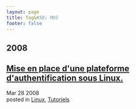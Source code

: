 ```yaml
---
layout: page
title: Tag&#58; MDS
footer: false
---
```


<div id="blog-archives" class="category">
<h2>2008</h2>

<article>
<h1><a href="/2008/03/28/mise-en-place-dune-plateforme-dauthentification-opensource-sous-linux/index.html">Mise en place d'une plateforme d'authentification sous Linux.</a></h1>
<time datetime="2008-03-28T00:00:00-06:00" pubdate><span class='month'>Mar</span> <span class='day'>28</span> <span class='year'>2008</span></time>
<footer>
<span class="categories">posted in 
<a href='/categories/linux/'>Linux</a>, <a href='/categories/tutoriels/'>Tutoriels</a></span>
</footer>
</article>
</div>
